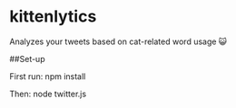 # kittenlytics
Analyzes your tweets based on cat-related word usage 😺

##Set-up

First run:
npm install

Then:
node twitter.js
